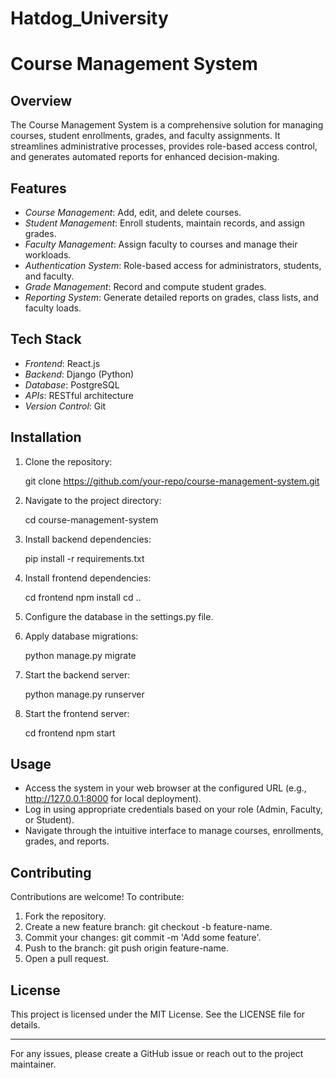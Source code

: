 # Hatdog_University

# Course Management System

## Overview

The Course Management System is a comprehensive solution for managing courses, student enrollments, grades, and faculty assignments. It streamlines administrative processes, provides role-based access control, and generates automated reports for enhanced decision-making.

## Features

- *Course Management*: Add, edit, and delete courses.
- *Student Management*: Enroll students, maintain records, and assign grades.
- *Faculty Management*: Assign faculty to courses and manage their workloads.
- *Authentication System*: Role-based access for administrators, students, and faculty.
- *Grade Management*: Record and compute student grades.
- *Reporting System*: Generate detailed reports on grades, class lists, and faculty loads.

## Tech Stack

- *Frontend*: React.js
- *Backend*: Django (Python)
- *Database*: PostgreSQL
- *APIs*: RESTful architecture
- *Version Control*: Git

## Installation

1. Clone the repository:
   
   git clone https://github.com/your-repo/course-management-system.git
   
2. Navigate to the project directory:
   
   cd course-management-system
   
3. Install backend dependencies:
   
   pip install -r requirements.txt
   
4. Install frontend dependencies:
   
   cd frontend
   npm install
   cd ..
   
5. Configure the database in the settings.py file.
6. Apply database migrations:
   
   python manage.py migrate
   
7. Start the backend server:
   
   python manage.py runserver
   
8. Start the frontend server:
   
   cd frontend
   npm start
   

## Usage

- Access the system in your web browser at the configured URL (e.g., http://127.0.0.1:8000 for local deployment).
- Log in using appropriate credentials based on your role (Admin, Faculty, or Student).
- Navigate through the intuitive interface to manage courses, enrollments, grades, and reports.

## Contributing

Contributions are welcome! To contribute:

1. Fork the repository.
2. Create a new feature branch: git checkout -b feature-name.
3. Commit your changes: git commit -m 'Add some feature'.
4. Push to the branch: git push origin feature-name.
5. Open a pull request.

## License

This project is licensed under the MIT License. See the LICENSE file for details.

---

For any issues, please create a GitHub issue or reach out to the project maintainer.
